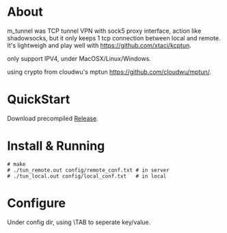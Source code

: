
# About

m_tunnel was TCP tunnel VPN with sock5 proxy interface, action like shadowsocks, but it only keeps 1 tcp connection between local and remote. It's lightweigh and play well with https://github.com/xtaci/kcptun.

only support IPV4, under MacOSX/Linux/Windows. 

using crypto from cloudwu's mptun https://github.com/cloudwu/mptun/.




# QuickStart

Download precompiled [Release](https://github.com/lalawue/m_tunnel/releases).





# Install & Running

```
# make
# ./tun_remote.out config/remote_conf.txt # in server
# ./tun_local.out config/local_conf.txt   # in local
```





# Configure

Under config dir, using \TAB to seperate key/value.
